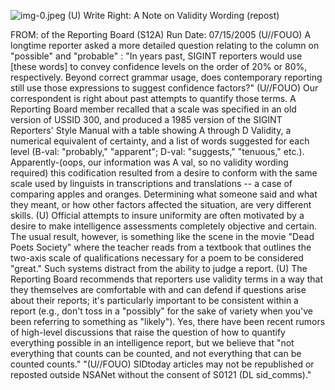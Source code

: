 ![img-0.jpeg](img-0.jpeg)
(U) Write Right: A Note on Validity Wording (repost)

FROM:
of the Reporting Board (S12A)
Run Date: 07/15/2005
(U//FOUO) A longtime reporter asked a more detailed question relating to the column on "possible" and "probable" : "In years past, SIGINT reporters would use [these words] to convey confidence levels on the order of $20 \%$ or $80 \%$, respectively. Beyond correct grammar usage, does contemporary reporting still use those expressions to suggest confidence factors?"
(U//FOUO) Our correspondent is right about past attempts to quantify those terms. A Reporting Board member recalled that a scale was specified in an old version of USSID 300, and produced a 1985 version of the SIGINT Reporters' Style Manual with a table showing A through D Validity, a numerical equivalent of certainty, and a list of words suggested for each level (B-val: "probably," "apparent"; D-val: "suggests," "tenuous," etc.). Apparently-(oops, our information was A val, so no validity wording required) this codification resulted from a desire to conform with the same scale used by linguists in transcriptions and translations -- a case of comparing apples and oranges. Determining what someone said and what they meant, or how other factors affected the situation, are very different skills.
(U) Official attempts to insure uniformity are often motivated by a desire to make intelligence assessments completely objective and certain. The usual result, however, is something like the scene in the movie "Dead Poets Society" where the teacher reads from a textbook that outlines the two-axis scale of qualifications necessary for a poem to be considered "great." Such systems distract from the ability to judge a report.
(U) The Reporting Board recommends that reporters use validity terms in a way that they themselves are comfortable with and can defend if questions arise about their reports; it's particularly important to be consistent within a report (e.g., don't toss in a "possibly" for the sake of variety when you've been referring to something as "likely"). Yes, there have been recent rumors of high-level discussions that raise the question of how to quantify everything possible in an intelligence report, but we believe that "not everything that counts can be counted, and not everything that can be counted counts."
"(U//FOUO) SIDtoday articles may not be republished or reposted outside NSANet without the consent of S0121 (DL sid_comms)."

